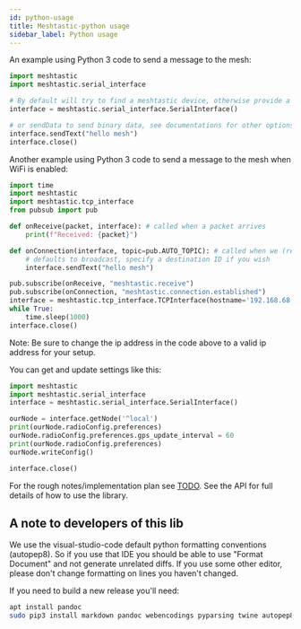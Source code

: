 ```yaml
---
id: python-usage
title: Meshtastic-python usage
sidebar_label: Python usage
---
```


An example using Python 3 code to send a message to the mesh:
```python
import meshtastic
import meshtastic.serial_interface

# By default will try to find a meshtastic device, otherwise provide a device path like /dev/ttyUSB0
interface = meshtastic.serial_interface.SerialInterface()

# or sendData to send binary data, see documentations for other options.
interface.sendText("hello mesh")
interface.close()
```

Another example using Python 3 code to send a message to the mesh when WiFi is enabled:
```python
import time
import meshtastic
import meshtastic.tcp_interface
from pubsub import pub

def onReceive(packet, interface): # called when a packet arrives
    print(f"Received: {packet}")

def onConnection(interface, topic=pub.AUTO_TOPIC): # called when we (re)connect to the radio
    # defaults to broadcast, specify a destination ID if you wish
    interface.sendText("hello mesh")

pub.subscribe(onReceive, "meshtastic.receive")
pub.subscribe(onConnection, "meshtastic.connection.established")
interface = meshtastic.tcp_interface.TCPInterface(hostname='192.168.68.74')
while True:
    time.sleep(1000)
interface.close()
```

Note: Be sure to change the ip address in the code above to a valid ip address for your setup.


You can get and update settings like this:
```python
import meshtastic
import meshtastic.serial_interface
interface = meshtastic.serial_interface.SerialInterface()

ourNode = interface.getNode('^local')
print(ourNode.radioConfig.preferences)
ourNode.radioConfig.preferences.gps_update_interval = 60
print(ourNode.radioConfig.preferences)
ourNode.writeConfig()

interface.close()
```


For the rough notes/implementation plan see [TODO](https://github.com/meshtastic/Meshtastic-python/blob/master/TODO.md). See the API for full details of how to use the library.

## A note to developers of this lib

We use the visual-studio-code default python formatting conventions (autopep8).  So if you use that IDE you should be able to use "Format Document" and not generate unrelated diffs.  If you use some other editor, please don't change formatting on lines you haven't changed.

If you need to build a new release you'll need:
```bash title="Command"
apt install pandoc
sudo pip3 install markdown pandoc webencodings pyparsing twine autopep8
```
